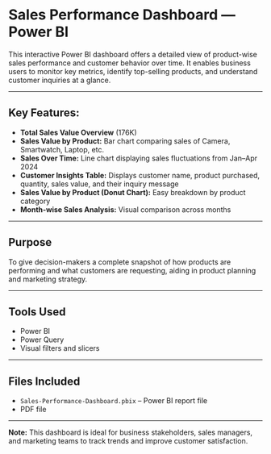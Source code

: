 # Sales Performance Dashboard — Power BI

This interactive Power BI dashboard offers a detailed view of product-wise sales performance and customer behavior over time. It enables business users to monitor key metrics, identify top-selling products, and understand customer inquiries at a glance.

---

## Key Features:

- **Total Sales Value Overview** (176K)
- **Sales Value by Product:** Bar chart comparing sales of Camera, Smartwatch, Laptop, etc.
- **Sales Over Time:** Line chart displaying sales fluctuations from Jan–Apr 2024
- **Customer Insights Table:** Displays customer name, product purchased, quantity, sales value, and their inquiry message
- **Sales Value by Product (Donut Chart):** Easy breakdown by product category
- **Month-wise Sales Analysis:** Visual comparison across months

---

## Purpose

To give decision-makers a complete snapshot of how products are performing and what customers are requesting, aiding in product planning and marketing strategy.

---

## Tools Used

- Power BI
- Power Query
- Visual filters and slicers

---

## Files Included

- `Sales-Performance-Dashboard.pbix` – Power BI report file
-  PDF file

---

**Note:** This dashboard is ideal for business stakeholders, sales managers, and marketing teams to track trends and improve customer satisfaction.
